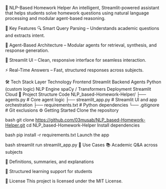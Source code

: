 🧠 NLP-Based Homework Helper
An intelligent, Streamlit-powered assistant that helps students solve homework questions using natural language processing and modular agent-based reasoning.

🚀 Key Features
🔍 Smart Query Parsing – Understands academic questions and extracts intent.

🧩 Agent-Based Architecture – Modular agents for retrieval, synthesis, and response generation.

🎨 Streamlit UI – Clean, responsive interface for seamless interaction.

⚡ Real-Time Answers – Fast, structured responses across subjects.

🛠️ Tech Stack
Layer	Technology
Frontend	Streamlit
Backend Agents	Python (custom logic)
NLP Engine	spaCy / Transformers
Deployment	Streamlit Cloud
📁 Project Structure
Code
NLP_based-Homework-Helper/
├── agents.py           # Core agent logic
├── streamlit_app.py    # Streamlit UI and app orchestration
├── requirements.txt    # Python dependencies
└── .gitignore          # Git exclusions
⚙️ Getting Started
Clone the repository

bash
git clone https://github.com/03musab/NLP_based-Homework-Helper.git
cd NLP_based-Homework-Helper
Install dependencies

bash
pip install -r requirements.txt
Launch the app

bash
streamlit run streamlit_app.py
📌 Use Cases
📚 Academic Q&A across subjects

🧠 Definitions, summaries, and explanations

📝 Structured learning support for students

📄 License
This project is licensed under the MIT License.
